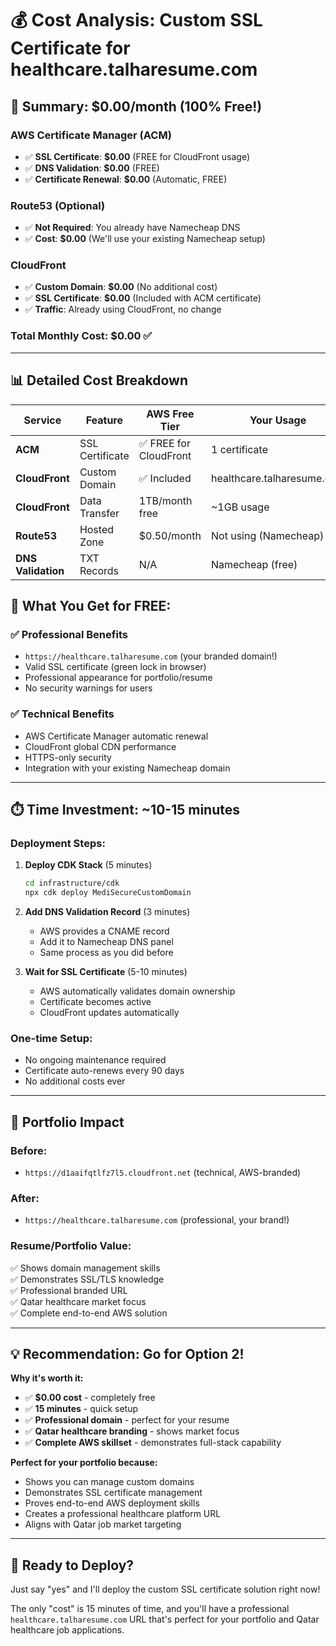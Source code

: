# 💰 Cost Analysis: Custom SSL Certificate for healthcare.talharesume.com

## 🎯 **Summary: $0.00/month (100% Free!)**

### **AWS Certificate Manager (ACM)**

- ✅ **SSL Certificate**: **$0.00** (FREE for CloudFront usage)
- ✅ **DNS Validation**: **$0.00** (FREE)
- ✅ **Certificate Renewal**: **$0.00** (Automatic, FREE)

### **Route53 (Optional)**

- ✅ **Not Required**: You already have Namecheap DNS
- ✅ **Cost**: **$0.00** (We'll use your existing Namecheap setup)

### **CloudFront**

- ✅ **Custom Domain**: **$0.00** (No additional cost)
- ✅ **SSL Certificate**: **$0.00** (Included with ACM certificate)
- ✅ **Traffic**: Already using CloudFront, no change

### **Total Monthly Cost: $0.00** ✅

---

## 📊 **Detailed Cost Breakdown**

| Service            | Feature         | AWS Free Tier          | Your Usage                 | Cost  |
| ------------------ | --------------- | ---------------------- | -------------------------- | ----- |
| **ACM**            | SSL Certificate | ✅ FREE for CloudFront | 1 certificate              | $0.00 |
| **CloudFront**     | Custom Domain   | ✅ Included            | healthcare.talharesume.com | $0.00 |
| **CloudFront**     | Data Transfer   | 1TB/month free         | ~1GB usage                 | $0.00 |
| **Route53**        | Hosted Zone     | $0.50/month            | Not using (Namecheap)      | $0.00 |
| **DNS Validation** | TXT Records     | N/A                    | Namecheap (free)           | $0.00 |

## 🚀 **What You Get for FREE:**

### ✅ **Professional Benefits**

- `https://healthcare.talharesume.com` (your branded domain!)
- Valid SSL certificate (green lock in browser)
- Professional appearance for portfolio/resume
- No security warnings for users

### ✅ **Technical Benefits**

- AWS Certificate Manager automatic renewal
- CloudFront global CDN performance
- HTTPS-only security
- Integration with your existing Namecheap domain

---

## ⏱️ **Time Investment: ~10-15 minutes**

### **Deployment Steps:**

1. **Deploy CDK Stack** (5 minutes)

   ```bash
   cd infrastructure/cdk
   npx cdk deploy MediSecureCustomDomain
   ```

2. **Add DNS Validation Record** (3 minutes)

   - AWS provides a CNAME record
   - Add it to Namecheap DNS panel
   - Same process as you did before

3. **Wait for SSL Certificate** (5-10 minutes)
   - AWS automatically validates domain ownership
   - Certificate becomes active
   - CloudFront updates automatically

### **One-time Setup:**

- No ongoing maintenance required
- Certificate auto-renews every 90 days
- No additional costs ever

---

## 🎯 **Portfolio Impact**

### **Before:**

- `https://d1aaifqtlfz7l5.cloudfront.net` (technical, AWS-branded)

### **After:**

- `https://healthcare.talharesume.com` (professional, your brand!)

### **Resume/Portfolio Value:**

✅ Shows domain management skills  
✅ Demonstrates SSL/TLS knowledge  
✅ Professional branded URL  
✅ Qatar healthcare market focus  
✅ Complete end-to-end AWS solution

---

## 💡 **Recommendation: Go for Option 2!**

**Why it's worth it:**

- ✅ **$0.00 cost** - completely free
- ✅ **15 minutes** - quick setup
- ✅ **Professional domain** - perfect for your resume
- ✅ **Qatar healthcare branding** - shows market focus
- ✅ **Complete AWS skillset** - demonstrates full-stack capability

**Perfect for your portfolio because:**

- Shows you can manage custom domains
- Demonstrates SSL certificate management
- Proves end-to-end AWS deployment skills
- Creates a professional healthcare platform URL
- Aligns with Qatar job market targeting

---

## 🚀 **Ready to Deploy?**

Just say "yes" and I'll deploy the custom SSL certificate solution right now!

The only "cost" is 15 minutes of time, and you'll have a professional `healthcare.talharesume.com` URL that's perfect for your portfolio and Qatar healthcare job applications.

